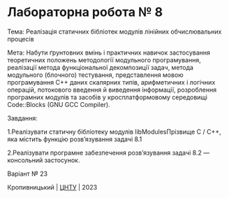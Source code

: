 ﻿# Лабораторна робота № 8

Тема: Реалізація статичних бібліотек модулів лінійних обчислювальних процесів

Мета: Набути ґрунтовних вмінь і практичних навичок застосування теоретичних положень методології модульного програмування, реалізації метода функціональної декомпозиції задач, метода модульного (блочного) тестування, представлення мовою програмування С++ даних скалярних типів, арифметичних і логічних операцій, потокового введення й виведення інформації, розроблення програмних модулів та засобів у кросплатформовому середовищі Code::Blocks (GNU GCC Compiler).

Завдання:

  1.Реалізувати статичну бібліотеку модулів libModulesПрізвище C / C++, яка містить функцію розв’язування задачі 8.1
  
  2.Реалізувати програмне забезпечення розв’язування задачі 8.2 — консольний застосунок.
  
Варіант № 23


Кропивницький | <a href="http://www.kntu.kr.ua/">ЦНТУ</a> | 2023
